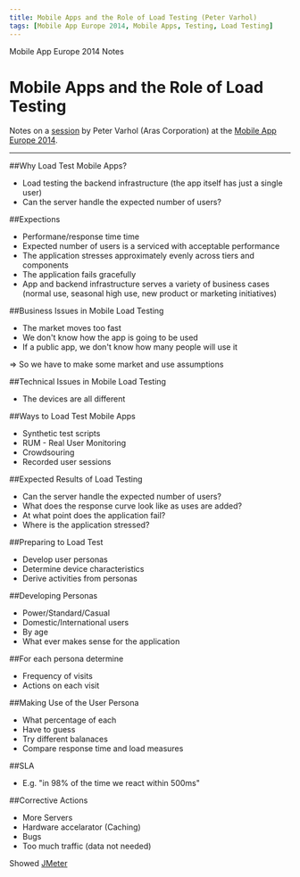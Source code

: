 ```yaml
---
title: Mobile Apps and the Role of Load Testing (Peter Varhol)
tags: [Mobile App Europe 2014, Mobile Apps, Testing, Load Testing]
---
```


Mobile App Europe 2014 Notes

Mobile Apps and the Role of Load Testing
===
Notes on a [session](http://mobileappeurope.com/talks/mobile-apps-role-load-testing/ "Mobile Apps and the Role of Load Testing")
by Peter Varhol (Aras Corporation)
at the [Mobile App Europe 2014](http://mobileappeurope.com/).

---

##Why Load Test Mobile Apps?
* Load testing the backend infrastructure (the app itself has just a single user)
* Can the server handle the expected number of users?

##Expections
* Performane/response time time
* Expected number of users is a serviced with acceptable performance
* The application stresses approximately evenly across tiers and components
* The application fails gracefully
* App and backend infrastructure serves a variety of business cases (normal use, seasonal high use, new product or marketing initiatives)

##Business Issues in Mobile Load Testing
* The market moves too fast
* We don't know how the app is going to be used
* If a public app, we don't know how many people will use it

=> So we have to make some market and use assumptions

##Technical Issues in Mobile Load Testing
* The devices are all different

##Ways to Load Test Mobile Apps
* Synthetic test scripts
* RUM - Real User Monitoring
* Crowdsouring
* Recorded user sessions

##Expected Results of Load Testing
* Can the server handle the expected number of users?
* What does the response curve look like as uses are added?
* At what point does the application fail?
* Where is the application stressed?

##Preparing to Load Test
* Develop user personas
* Determine device characteristics
* Derive activities from personas

##Developing Personas
* Power/Standard/Casual
* Domestic/International users
* By age
* What ever makes sense for the application

##For each persona determine
* Frequency of visits
* Actions on each visit

##Making Use of the User Persona
* What percentage of each
* Have to guess
* Try different balanaces
* Compare response time and load measures

##SLA
* E.g. "in 98% of the time we react within 500ms"

##Corrective Actions
* More Servers
* Hardware accelarator (Caching)
* Bugs
* Too much traffic (data not needed)

Showed [JMeter](http://jmeter.apache.org/ "JMeter")
